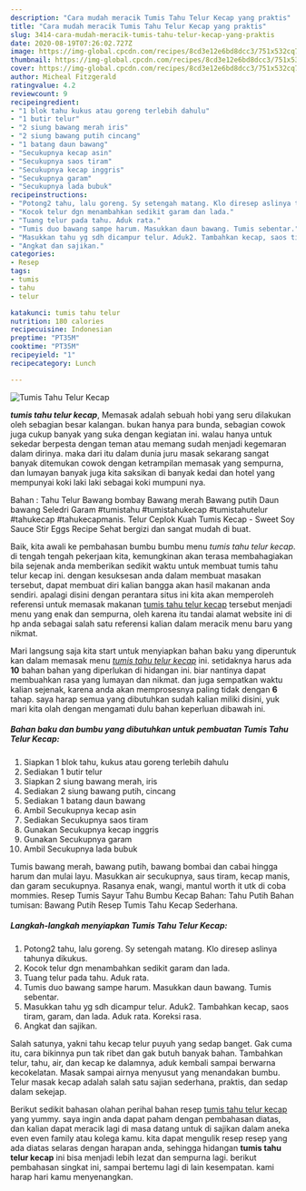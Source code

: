 ```yaml
---
description: "Cara mudah meracik Tumis Tahu Telur Kecap yang praktis"
title: "Cara mudah meracik Tumis Tahu Telur Kecap yang praktis"
slug: 3414-cara-mudah-meracik-tumis-tahu-telur-kecap-yang-praktis
date: 2020-08-19T07:26:02.727Z
image: https://img-global.cpcdn.com/recipes/8cd3e12e6bd8dcc3/751x532cq70/tumis-tahu-telur-kecap-foto-resep-utama.jpg
thumbnail: https://img-global.cpcdn.com/recipes/8cd3e12e6bd8dcc3/751x532cq70/tumis-tahu-telur-kecap-foto-resep-utama.jpg
cover: https://img-global.cpcdn.com/recipes/8cd3e12e6bd8dcc3/751x532cq70/tumis-tahu-telur-kecap-foto-resep-utama.jpg
author: Micheal Fitzgerald
ratingvalue: 4.2
reviewcount: 9
recipeingredient:
- "1 blok tahu kukus atau goreng terlebih dahulu"
- "1 butir telur"
- "2 siung bawang merah iris"
- "2 siung bawang putih cincang"
- "1 batang daun bawang"
- "Secukupnya kecap asin"
- "Secukupnya saos tiram"
- "Secukupnya kecap inggris"
- "Secukupnya garam"
- "Secukupnya lada bubuk"
recipeinstructions:
- "Potong2 tahu, lalu goreng. Sy setengah matang. Klo diresep aslinya tahunya dikukus."
- "Kocok telur dgn menambahkan sedikit garam dan lada."
- "Tuang telur pada tahu. Aduk rata."
- "Tumis duo bawang sampe harum. Masukkan daun bawang. Tumis sebentar."
- "Masukkan tahu yg sdh dicampur telur. Aduk2. Tambahkan kecap, saos tiram, garam, dan lada. Aduk rata. Koreksi rasa."
- "Angkat dan sajikan."
categories:
- Resep
tags:
- tumis
- tahu
- telur

katakunci: tumis tahu telur 
nutrition: 180 calories
recipecuisine: Indonesian
preptime: "PT35M"
cooktime: "PT35M"
recipeyield: "1"
recipecategory: Lunch

---
```



![Tumis Tahu Telur Kecap](https://img-global.cpcdn.com/recipes/8cd3e12e6bd8dcc3/751x532cq70/tumis-tahu-telur-kecap-foto-resep-utama.jpg)

<b><i>tumis tahu telur kecap</i></b>, Memasak adalah sebuah hobi yang seru dilakukan oleh sebagian besar kalangan. bukan hanya para bunda, sebagian cowok juga cukup banyak yang suka dengan kegiatan ini. walau hanya untuk sekedar berpesta dengan teman atau memang sudah menjadi kegemaran dalam dirinya. maka dari itu dalam dunia juru masak sekarang sangat banyak ditemukan cowok dengan ketrampilan memasak yang sempurna, dan lumayan banyak juga kita saksikan di banyak kedai dan hotel yang mempunyai koki laki laki sebagai koki mumpuni nya.

Bahan : Tahu Telur Bawang bombay Bawang merah Bawang putih Daun bawang Seledri Garam #tumistahu #tumistahukecap #tumistahutelur #tahukecap #tahukecapmanis. Telur Ceplok Kuah Tumis Kecap - Sweet Soy Sauce Stir Eggs Recipe Sehat bergizi dan sangat mudah di buat.

Baik, kita awali ke pembahasan bumbu bumbu menu <i>tumis tahu telur kecap</i>. di tengah tengah pekerjaan kita, kemungkinan akan terasa membahagiakan bila sejenak anda memberikan sedikit waktu untuk membuat tumis tahu telur kecap ini. dengan kesuksesan anda dalam membuat masakan tersebut, dapat membuat diri kalian bangga akan hasil makanan anda sendiri. apalagi disini dengan perantara situs ini kita akan memperoleh referensi untuk memasak makanan <u>tumis tahu telur kecap</u> tersebut menjadi menu yang enak dan sempurna, oleh karena itu tandai alamat website ini di hp anda sebagai salah satu referensi kalian dalam meracik menu baru yang nikmat.


Mari langsung saja kita start untuk menyiapkan bahan baku yang diperuntuk kan dalam memasak menu <u><i>tumis tahu telur kecap</i></u> ini. setidaknya harus ada <b>10</b> bahan bahan yang diperlukan di hidangan ini. biar nantinya dapat membuahkan rasa yang lumayan dan nikmat. dan juga sempatkan waktu kalian sejenak, karena anda akan memprosesnya paling tidak dengan <b>6</b> tahap. saya harap semua yang dibutuhkan sudah kalian miliki disini, yuk mari kita olah dengan mengamati dulu bahan keperluan dibawah ini.

<!--inarticleads1-->

##### Bahan baku dan bumbu yang dibutuhkan untuk pembuatan Tumis Tahu Telur Kecap:

1. Siapkan 1 blok tahu, kukus atau goreng terlebih dahulu
1. Sediakan 1 butir telur
1. Siapkan 2 siung bawang merah, iris
1. Sediakan 2 siung bawang putih, cincang
1. Sediakan 1 batang daun bawang
1. Ambil Secukupnya kecap asin
1. Sediakan Secukupnya saos tiram
1. Gunakan Secukupnya kecap inggris
1. Gunakan Secukupnya garam
1. Ambil Secukupnya lada bubuk


Tumis bawang merah, bawang putih, bawang bombai dan cabai hingga harum dan mulai layu. Masukkan air secukupnya, saus tiram, kecap manis, dan garam secukupnya. Rasanya enak, wangi, mantul worth it utk di coba mommies. Resep Tumis Sayur Tahu Bumbu Kecap Bahan: Tahu Putih Bahan tumisan: Bawang Putih Resep Tumis Tahu Kecap Sederhana. 

<!--inarticleads2-->

##### Langkah-langkah menyiapkan Tumis Tahu Telur Kecap:

1. Potong2 tahu, lalu goreng. Sy setengah matang. Klo diresep aslinya tahunya dikukus.
1. Kocok telur dgn menambahkan sedikit garam dan lada.
1. Tuang telur pada tahu. Aduk rata.
1. Tumis duo bawang sampe harum. Masukkan daun bawang. Tumis sebentar.
1. Masukkan tahu yg sdh dicampur telur. Aduk2. Tambahkan kecap, saos tiram, garam, dan lada. Aduk rata. Koreksi rasa.
1. Angkat dan sajikan.


Salah satunya, yakni tahu kecap telur puyuh yang sedap banget. Gak cuma itu, cara bikinnya pun tak ribet dan gak butuh banyak bahan. Tambahkan telur, tahu, air, dan kecap ke dalamnya, aduk kembali sampai berwarna kecokelatan. Masak sampai airnya menyusut yang menandakan bumbu. Telur masak kecap adalah salah satu sajian sederhana, praktis, dan sedap dalam sekejap. 

Berikut sedikit bahasan olahan perihal bahan resep <u>tumis tahu telur kecap</u> yang yummy. saya ingin anda dapat paham dengan pembahasan diatas, dan kalian dapat meracik lagi di masa datang untuk di sajikan dalam aneka even even family atau kolega kamu. kita dapat mengulik resep resep yang ada diatas selaras dengan harapan anda, sehingga hidangan <b>tumis tahu telur kecap</b> ini bisa menjadi lebih lezat dan sempurna lagi. berikut pembahasan singkat ini, sampai bertemu lagi di lain kesempatan. kami harap hari kamu menyenangkan.
